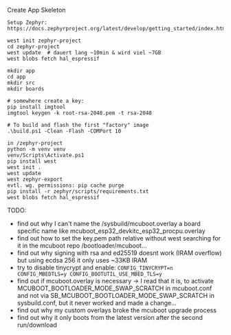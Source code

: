 Create App Skeleton
```
Setup Zephyr: https://docs.zephyrproject.org/latest/develop/getting_started/index.html

west init zephyr-project
cd zephyr-project
west update  # dauert lang ~10min & wird viel ~7GB
west blobs fetch hal_espressif

mkdir app
cd app
mkdir src
mkdir boards

# somewhere create a key:
pip install imgtool
imgtool keygen -k root-rsa-2048.pem -t rsa-2048

# To build and flash the first "factory" image
.\build.ps1 -Clean -Flash -COMPort 10
```


```
in /zephyr-project
python -m venv venv
venv/Scripts\Activate.ps1
pip install west
west init .
west update
west zephyr-export
evtl. wg. permissions: pip cache purge
pip install -r zephyr/scripts/requirements.txt
west blobs fetch hal_espressif
```

TODO:
* find out why I can't name the /sysbuild/mcuboot.overlay a board specific name like mcuboot_esp32_devkitc_esp32_procpu.overlay
* find out how to set the key.pem path relative without west searching for it in the mcuboot repo /bootloader/mcuboot...
* find out why signing with rsa and ed25519 doesnt work (IRAM overflow) but using ecdsa 256 it only uses ~33KB IRAM
* try to disable tinycrypt and enable: ```CONFIG_TINYCRYPT=n
CONFIG_MBEDTLS=y
CONFIG_BOOTUTIL_USE_MBED_TLS=y```
* find out if mcuboot.overlay is necessary -> I read that it is, to activate MCUBOOT_BOOTLOADER_MODE_SWAP_SCRATCH in mcuboot.conf and not via SB_MCUBOOT_BOOTLOADER_MODE_SWAP_SCRATCH in sysbuild.conf, but it never worked and made a change...
* find out why my custom overlays broke the mcuboot upgrade process
* find out why it only boots from the latest version after the second run/download
